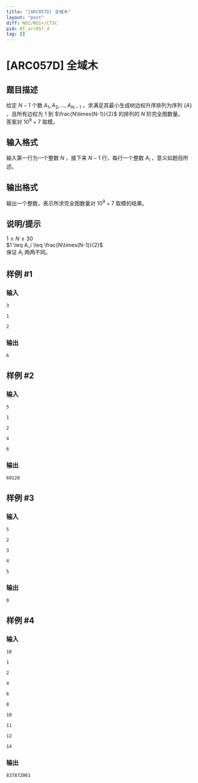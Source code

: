 ```yaml
---
title: "[ARC057D] 全域木"
layout: "post"
diff: NOI/NOI+/CTSC
pid: AT_arc057_d
tag: []
---
```


# [ARC057D] 全域木

## 题目描述

给定 $N-1$ 个数 $A_1,A_2,\dots,A_{N-1}$ ，求满足其最小生成树边权升序排列为序列 $\{A\}$ ，且所有边权为 $1$ 到 $\frac{N\times(N-1)}{2}$ 的排列的 $N$ 阶完全图数量。  
答案对 $10^9+7$ 取模。

## 输入格式

输入第一行为一个整数 $N$ ，接下来 $N-1$ 行，每行一个整数 $A_i$ ，意义如题目所述。

## 输出格式

输出一个整数，表示所求完全图数量对 $10^9+7$ 取模的结果。

## 说明/提示

$1 \leq N \leq 30$  
$1 \leq A_i \leq \frac{N\times(N-1)}{2}$  
保证 $A_i$ 两两不同。

## 样例 #1

### 输入

```
3
1
2
```

### 输出

```
6
```

## 样例 #2

### 输入

```
5
1
2
4
6
```

### 输出

```
69120
```

## 样例 #3

### 输入

```
5
2
3
4
5
```

### 输出

```
0
```

## 样例 #4

### 输入

```
10
1
2
4
6
8
10
11
12
14
```

### 输出

```
837872061
```

